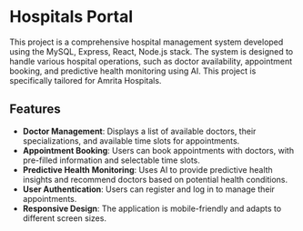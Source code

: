 

# Hospitals Portal

This project is a comprehensive hospital management system developed using the MySQL, Express, React, Node.js stack. The system is designed to handle various hospital operations, such as doctor availability, appointment booking, and predictive health monitoring using AI. This project is specifically tailored for Amrita Hospitals.

## Features

- **Doctor Management**: Displays a list of available doctors, their specializations, and available time slots for appointments.
- **Appointment Booking**: Users can book appointments with doctors, with pre-filled information and selectable time slots.
- **Predictive Health Monitoring**: Uses AI to provide predictive health insights and recommend doctors based on potential health conditions.
- **User Authentication**: Users can register and log in to manage their appointments.
- **Responsive Design**: The application is mobile-friendly and adapts to different screen sizes.
